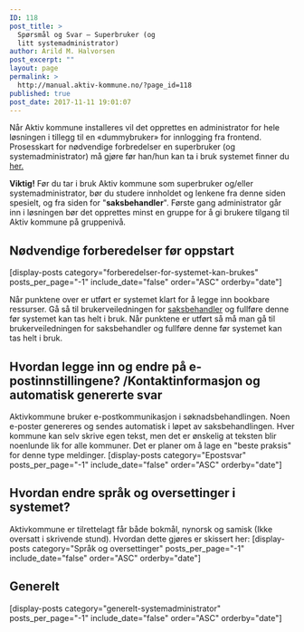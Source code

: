 ```yaml
---
ID: 118
post_title: >
  Spørsmål og Svar – Superbruker (og
  litt systemadministrator)
author: Arild M. Halvorsen
post_excerpt: ""
layout: page
permalink: >
  http://manual.aktiv-kommune.no/?page_id=118
published: true
post_date: 2017-11-11 19:01:07
---
```

Når Aktiv kommune installeres vil det opprettes en administrator for hele løsningen i tillegg til en «dummybruker» for innlogging fra frontend. Prosesskart for nødvendige forbredelser en superbruker (og systemadministrator) må gjøre før han/hun kan ta i bruk systemet finner du [her.](http://manual.aktiv-kommune.no/wp-content/uploads/2018/01/Aktivkommune-prosesskart-for-nødvendige-forberedelser-for-systemadministrator-før-oppstart-PDF-3.pdf)

**Viktig!** Før du tar i bruk Aktiv kommune som superbruker og/eller systemadministrator, bør du studere innholdet og lenkene fra denne siden spesielt, og fra siden for "<strong>saksbehandler</strong>". Første gang administrator går inn i løsningen bør det opprettes minst en gruppe for å gi brukere tilgang til Aktiv kommune på gruppenivå.

## Nødvendige forberedelser før oppstart
[display-posts category="forberedelser-for-systemet-kan-brukes" posts_per_page="-1" include_date="false" order="ASC" orderby="date"]

Når punktene over er utført er systemet klart for å legge inn bookbare ressurser. Gå så til brukerveiledningen for [saksbehandler](https://manual.aktiv-kommune.no/?page_id=116) og fullføre denne før systemet kan tas helt i bruk. Når punktene er utført så må man gå til brukerveiledningen for saksbehandler og fullføre denne før systemet kan tas helt i bruk.

## Hvordan legge inn og endre på e-postinnstillingene? /Kontaktinformasjon og automatisk genererte svar
Aktivkommune bruker e-postkommunikasjon i søknadsbehandlingen. Noen e-poster genereres og sendes automatisk i løpet av saksbehandlingen. Hver kommune kan selv skrive egen tekst, men det er ønskelig at teksten blir noenlunde lik for alle kommuner. Det er planer om å lage en "beste praksis" for denne type meldinger.
[display-posts category="Epostsvar" posts_per_page="-1" include_date="false" order="ASC" orderby="date"]

## Hvordan endre språk og oversettinger i systemet?
Aktivkommune er tilrettelagt får både bokmål, nynorsk og samisk (Ikke oversatt i skrivende stund). Hvordan dette gjøres er skissert her: [display-posts category="Språk og oversettinger" posts_per_page="-1" include_date="false" order="ASC" orderby="date"]

## Generelt
[display-posts category="generelt-systemadministrator" posts_per_page="-1" include_date="false" order="ASC" orderby="date"]